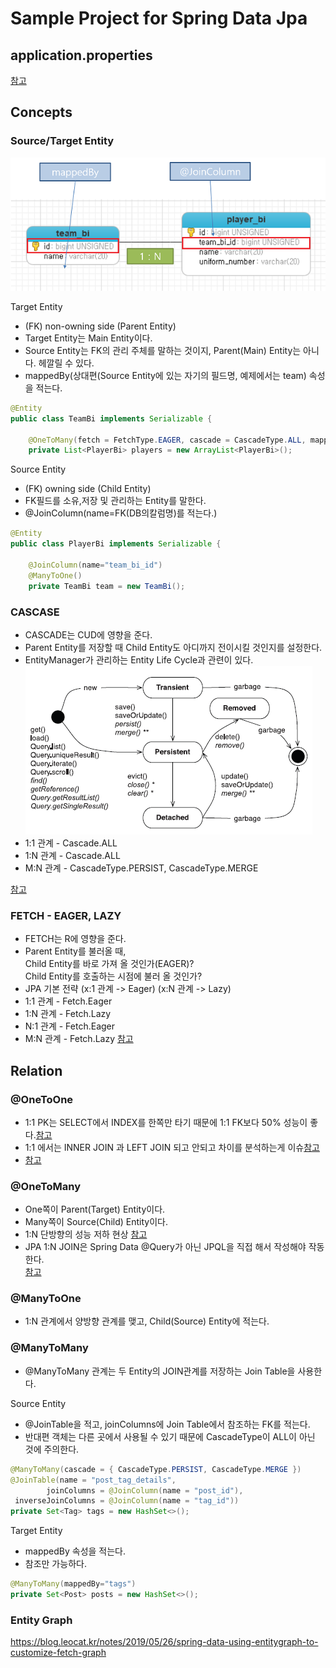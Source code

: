 # Sample Project for Spring Data Jpa

## application.properties
[참고](https://creatorpark-tech-stack.tistory.com/2?category=812808)

## Concepts
### Source/Target Entity
![Source,Target Entity](./docs/images/sourcetarge.png)  

Target Entity  
- (FK) non-owning side (Parent Entity)  
- Target Entity는 Main Entity이다.
- Source Entity는 FK의 관리 주체를 말하는 것이지, Parent(Main) Entity는 아니다. 헤깔릴 수 있다.    
- mappedBy(상대편(Source Entity에 있는 자기의 필드명, 예제에서는 team) 속성을 적는다.
  
```java
@Entity
public class TeamBi implements Serializable {
	
	@OneToMany(fetch = FetchType.EAGER, cascade = CascadeType.ALL, mappedBy="team")
	private List<PlayerBi> players = new ArrayList<PlayerBi>();
```

Source Entity
- (FK) owning side (Child Entity)  
- FK필드를 소유,저장 및 관리하는 Entity를 말한다.  
- @JoinColumn(name=FK(DB의칼럼명)를 적는다.)

```java
@Entity
public class PlayerBi implements Serializable {
	
	@JoinColumn(name="team_bi_id")
	@ManyToOne()
	private TeamBi team = new TeamBi();
```

### CASCASE
- CASCADE는 CUD에 영향을 준다.
- Parent Entity를 저장할 때 Child Entity도 아디까지 전이시킬 것인지를 설정한다.
- EntityManager가 관리하는 Entity Life Cycle과 관련이 있다.  
![persistenceStatus](./docs/images/persistenceStatus.png)  
- 1:1 관계 - Cascade.ALL  
- 1:N 관계 - Cascade.ALL  
- M:N 관계 - CascadeType.PERSIST, CascadeType.MERGE

[참고](https://vladmihalcea.com/a-beginners-guide-to-jpa-and-hibernate-cascade-types/)
  
### FETCH - EAGER, LAZY
- FETCH는 R에 영향을 준다.
- Parent Entity를 불러올 때,  
Child Entity를 바로 가져 올 것인가(EAGER)?  
Child Entity를 호출하는 시점에 불러 올 것인가?
- JPA 기본 전략  (x:1 관계 -> Eager) (x:N 관계 -> Lazy)
- 1:1 관계 - Fetch.Eager
- 1:N 관계 - Fetch.Lazy
- N:1 관계 - Fetch.Eager 
- M:N 관계 - Fetch.Lazy
[참고](https://vladmihalcea.com/initialize-lazy-proxies-collections-jpa-hibernate/)

## Relation

### @OneToOne   
- 1:1 PK는 SELECT에서 INDEX를 한쪽만 타기 때문에 1:1 FK보다 50% 성능이 좋다.[참고](https://vladmihalcea.com/the-best-way-to-map-a-onetoone-relationship-with-jpa-and-hibernate/)
- 1:1 에서는 INNER JOIN 과 LEFT JOIN 되고 안되고 차이를 분석하는게 이슈[참고](https://chanlee.wordpress.com/2012/07/04/jpa-%EC%A1%B0%EC%9D%B8%ED%8C%81-inner-or-outer-join/)  
- [참고](https://kwonnam.pe.kr/wiki/java/jpa/one-to-one)

### @OneToMany
-  One쪽이 Parent(Target) Entity이다.
- Many쪽이 Source(Child) Entity이다. 
- 1:N 단방향의 성능 저하 현상 
[참고](https://vladmihalcea.com/the-best-way-to-map-a-onetomany-association-with-jpa-and-hibernate/)
- JPA 1:N JOIN은 Spring Data @Query가 아닌 JPQL을 직접 해서 작성해야 작동한다.  
 [참고](https://stackoverflow.com/questions/12465260/jpa-hibernate-inner-join-between-parent-and-child-tables)

### @ManyToOne
- 1:N 관계에서 양방향 관계를 맺고, Child(Source) Entity에 적는다. 

### @ManyToMany
- @ManyToMany 관계는 두 Entity의 JOIN관계를 저장하는 Join Table을 사용한다.  
  
Source Entity
- @JoinTable을 적고, joinColumns에 Join Table에서 참조하는 FK를 적는다.
- 반대편 객체는 다른 곳에서 사용될 수 있기 때문에 CascadeType이 ALL이 아닌 것에 주의한다.  

```java
@ManyToMany(cascade = { CascadeType.PERSIST, CascadeType.MERGE })
@JoinTable(name = "post_tag_details", 
        joinColumns = @JoinColumn(name = "post_id"), 
 inverseJoinColumns = @JoinColumn(name = "tag_id"))
private Set<Tag> tags = new HashSet<>();
```

Target Entity  
- mappedBy 속성을 적는다. 
- 참조만 가능하다.
  
```java
@ManyToMany(mappedBy="tags")
private Set<Post> posts = new HashSet<>();
```

### Entity Graph
https://blog.leocat.kr/notes/2019/05/26/spring-data-using-entitygraph-to-customize-fetch-graph


